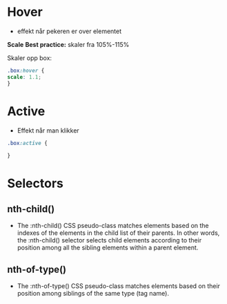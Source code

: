 

# Hover
* effekt når pekeren er over elementet


**Scale**
**Best practice:** skaler fra 105%-115%

Skaler opp box: 
```css
.box:hover {
scale: 1.1; 
}
```

# Active
* Effekt når man klikker

```css
.box:active {
  
}
```



# Selectors

## nth-child()
* The :nth-child() CSS pseudo-class matches elements based on the indexes of
  the elements in the child list of their parents. In other words, the
  :nth-child() selector selects child elements according to their position
  among all the sibling elements within a parent element.


## nth-of-type()
* The :nth-of-type() CSS pseudo-class matches elements based on their position
  among siblings of the same type (tag name).
